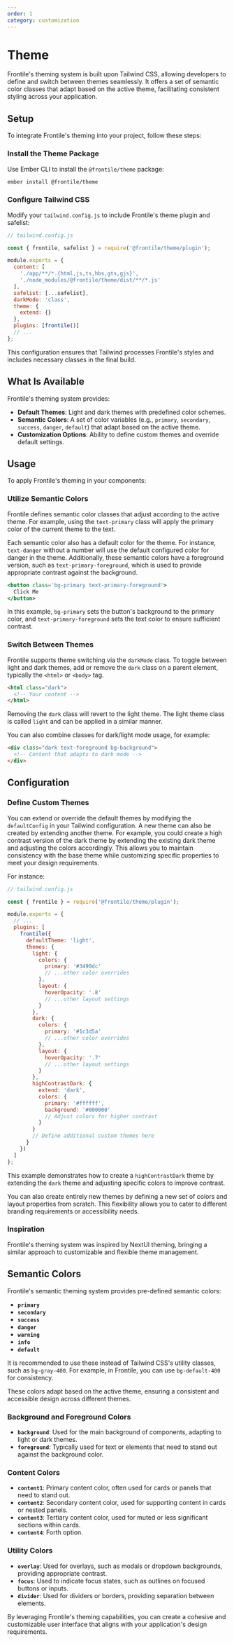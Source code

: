 ```yaml
---
order: 1
category: customization
---
```


# Theme

Frontile's theming system is built upon Tailwind CSS, allowing developers to define and switch between themes seamlessly. It offers a set of semantic color classes that adapt based on the active theme, facilitating consistent styling across your application.

## Setup

To integrate Frontile's theming into your project, follow these steps:

### Install the Theme Package

Use Ember CLI to install the `@frontile/theme` package:

```bash
ember install @frontile/theme
```

### Configure Tailwind CSS

Modify your `tailwind.config.js` to include Frontile's theme plugin and safelist:

```javascript
// tailwind.config.js

const { frontile, safelist } = require('@frontile/theme/plugin');

module.exports = {
  content: [
    './app/**/*.{html,js,ts,hbs,gts,gjs}',
    './node_modules/@frontile/theme/dist/**/*.js'
  ],
  safelist: [...safelist],
  darkMode: 'class',
  theme: {
    extend: {}
  },
  plugins: [frontile()]
  // ...
};
```

This configuration ensures that Tailwind processes Frontile's styles and includes necessary classes in the final build.

## What Is Available

Frontile's theming system provides:

- **Default Themes**: Light and dark themes with predefined color schemes.
- **Semantic Colors**: A set of color variables (e.g., `primary`, `secondary`, `success`, `danger`, `default`) that adapt based on the active theme.
- **Customization Options**: Ability to define custom themes and override default settings.

## Usage

To apply Frontile's theming in your components:

### Utilize Semantic Colors

Frontile defines semantic color classes that adjust according to the active theme. For example, using the `text-primary` class will apply the primary color of the current theme to the text.

Each semantic color also has a default color for the theme. For instance, `text-danger` without a number will use the default configured color for danger in the theme. Additionally, these semantic colors have a foreground version, such as `text-primary-foreground`, which is used to provide appropriate contrast against the background.

```hbs
<button class='bg-primary text-primary-foreground'>
  Click Me
</button>
```

In this example, `bg-primary` sets the button's background to the primary color, and `text-primary-foreground` sets the text color to ensure sufficient contrast.

### Switch Between Themes

Frontile supports theme switching via the `darkMode` class. To toggle between light and dark themes, add or remove the `dark` class on a parent element, typically the `<html>` or `<body>` tag.

```html
<html class="dark">
  <!-- Your content -->
</html>
```

Removing the `dark` class will revert to the light theme. The light theme class is called `light` and can be applied in a similar manner.

You can also combine classes for dark/light mode usage, for example:

```html
<div class="dark text-foreground bg-background">
  <!-- Content that adapts to dark mode -->
</div>
```

## Configuration

### Define Custom Themes

You can extend or override the default themes by modifying the `defaultConfig` in your Tailwind configuration. A new theme can also be created by extending another theme. For example, you could create a high contrast version of the dark theme by extending the existing dark theme and adjusting the colors accordingly. This allows you to maintain consistency with the base theme while customizing specific properties to meet your design requirements.

For instance:

```js
// tailwind.config.js

const { frontile } = require('@frontile/theme/plugin');

module.exports = {
  // ...
  plugins: [
    frontile({
      defaultTheme: 'light',
      themes: {
        light: {
          colors: {
            primary: '#3490dc'
            // ...other color overrides
          },
          layout: {
            hoverOpacity: '.8'
            // ...other layout settings
          }
        },
        dark: {
          colors: {
            primary: '#1c3d5a'
            // ...other color overrides
          },
          layout: {
            hoverOpacity: '.7'
            // ...other layout settings
          }
        },
        highContrastDark: {
          extend: 'dark',
          colors: {
            primary: '#ffffff',
            background: '#000000'
            // Adjust colors for higher contrast
          }
        }
        // Define additional custom themes here
      }
    })
  ]
};
```

This example demonstrates how to create a `highContrastDark` theme by extending the `dark` theme and adjusting specific colors to improve contrast.

You can also create entirely new themes by defining a new set of colors and layout properties from scratch. This flexibility allows you to cater to different branding requirements or accessibility needs.

### Inspiration

Frontile's theming system was inspired by NextUI theming, bringing a similar approach to customizable and flexible theme management.

## Semantic Colors

Frontile's semantic theming system provides pre-defined semantic colors:

- **`primary`**
- **`secondary`**
- **`success`**
- **`danger`**
- **`warning`**
- **`info`**
- **`default`**

It is recommended to use these instead of Tailwind CSS's utility classes, such as `bg-gray-400`. For example, in Frontile, you can use `bg-default-400` for consistency.

These colors adapt based on the active theme, ensuring a consistent and accessible design across different themes.

### Background and Foreground Colors

- **`background`**: Used for the main background of components, adapting to light or dark themes.
- **`foreground`**: Typically used for text or elements that need to stand out against the background color.

### Content Colors

- **`content1`**: Primary content color, often used for cards or panels that need to stand out.
- **`content2`**: Secondary content color, used for supporting content in cards or nested panels.
- **`content3`**: Tertiary content color, used for muted or less significant sections within cards.
- **`content4`**: Forth option.

### Utility Colors

- **`overlay`**: Used for overlays, such as modals or dropdown backgrounds, providing appropriate contrast.
- **`focus`**: Used to indicate focus states, such as outlines on focused buttons or inputs.
- **`divider`**: Used for dividers or borders, providing separation between elements.

By leveraging Frontile's theming capabilities, you can create a cohesive and customizable user interface that aligns with your application's design requirements.
